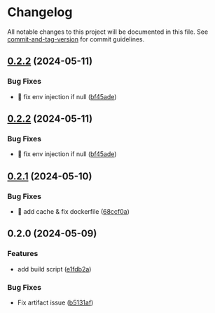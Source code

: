 <!-- @format -->

# Changelog

All notable changes to this project will be documented in this file. See [commit-and-tag-version](https://github.com/absolute-version/commit-and-tag-version) for commit guidelines.

## [0.2.2](https://github.com/tomgrv/synology-package-builder/compare/v0.2.1...v0.2.2) (2024-05-11)

### Bug Fixes

-   🐛 fix env injection if null ([bf45ade](https://github.com/tomgrv/synology-package-builder/commit/bf45adeaa46d95c19908e85289db910bbef5d0b0))

## [0.2.2](https://github.com/tomgrv/synology-package-builder/compare/v0.2.1...v0.2.2) (2024-05-11)

### Bug Fixes

-   🐛 fix env injection if null ([bf45ade](https://github.com/tomgrv/synology-package-builder/commit/bf45adeaa46d95c19908e85289db910bbef5d0b0))

## [0.2.1](https://github.com/tomgrv/synology-package-builder/compare/v0.2.0...v0.2.1) (2024-05-10)

### Bug Fixes

-   🐛 add cache & fix dockerfile ([68ccf0a](https://github.com/tomgrv/synology-package-builder/commit/68ccf0a700239350de2bda371103c924b34dc39f))

## 0.2.0 (2024-05-09)

### Features

-   add build script ([e1fdb2a](https://github.com/tomgrv/synology-package-builder/commit/e1fdb2abd468f6878764c7e68785ff4c9786c25a))

### Bug Fixes

-   Fix artifact issue ([b5131af](https://github.com/tomgrv/synology-package-builder/commit/b5131af80743f867a91e92a9469432aed2600f4f))
